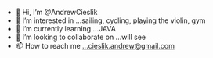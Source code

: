 - 👋 Hi, I’m @AndrewCieslik
- 👀 I’m interested in ...sailing, cycling, playing the violin, gym
- 🌱 I’m currently learning ...JAVA
- 💞️ I’m looking to collaborate on ...will see
- 📫 How to reach me ...cieslik.andrew@gmail.com
